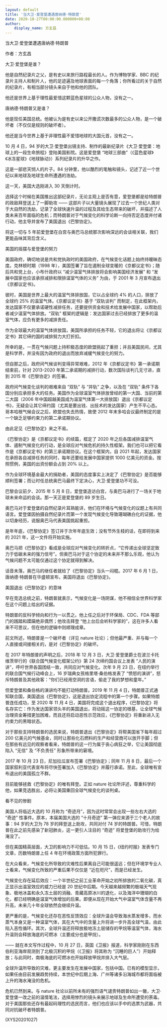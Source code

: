 ```yaml
---
layout: default
title: '当大卫·爱登堡遭遇唐纳德·特朗普'
date: 2020-10-27T00:00:00.000000+08:00
author:
    display_name: 方玄昌
---
```


当大卫·爱登堡遭遇唐纳德·特朗普

作者：方玄昌

大卫·爱登堡是谁？

他是自然纪录片之父，是有史以来旅行路程最长的人。作为博物学家、BBC 的纪录片主持人和制片人，他的足迹遍及地球表面的每一个角落；你所看过的关于自然的纪录片，有相当部分镜头来自于他和他的团队。

他还是世界上基于理性最爱惜这颗蓝色星球的公众人物，没有之一。

唐纳德·特朗普又是谁？

他是现任美国总统。他被认为是有史以来公开撒谎次数最多的公众人物，是一个破坏者（不仅仅是规则的破坏者）。

他还是当今世界上基于非理性最不爱惜地球的大国元首，没有之一。

10 月 4 日，94 岁的大卫·爱登堡出镜主持、制作的最新纪录片《大卫·爱登堡：地球上的一段生命旅程》登陆美国影院。这是爱登堡 “地球三部曲”（《蓝色星球》《冰冻星球》《地球脉动》）系列纪录片的升华之作。

这是一部悲天悯人的片子。84 分钟里，他以酷烈的笔触和镜头，记述了近一个世纪以来地球及地球生命所遭遇的浩劫。

这一天，美国大选刚进入 30 天倒计时。

选择这个时候在美国推出这部纪录片，无论主观上是否有意，爱登堡都是给特朗普的政敌拜登送上了一脚助攻 —— 这部片子以大量镜头展现了过去一个世纪人类对于大自然的洗劫，记录了全球快速升温的过程及其给生态带来的破坏，并描述了人类未来百年面临的危机；而特朗普对于气候变化的科学论断一向持否定态度并付诸行动，他主导并宣布了美国退出《巴黎协定》。

将这一切与 5 年前爱登堡在白宫与奥巴马总统那次影响深远的会谈相关联，我们更能品味其背后含义。

美国的摇摆与爱登堡的努力

美国政府，确切地说是共和党执政时的美国政府，在气候变化话题上始终持暧昧态度。克林顿时期（1998 年），美国签署了旨在遏制全球变暖的《京都议定书》；随后共和党上台，小布什政府以 “减少温室气体排放将会影响美国经济发展” 和 “发展中国家也应该承担减排和限排温室气体的义务” 为由，于 2001 年 3 月宣布退出《京都议定书》。

彼时，美国是世界上最大的温室气体排放国，它以占全球约 4% 的人口，排放了全球约 25% 的温室气体。《京都议定书》基于 “双轨谈判” 而制定，在此框架内，发达国家不仅要承诺硬性减排任务，还要提供资金和技术给发展中国家，以帮助后者减少温室气体排放。“双轨” 框架的逻辑是：发达国家过去已经排放了更多的温室气体，应负有更多的减排责任。

作为全球最大的温室气体排放国，美国所承担的任务不轻，它的退出将让《京都议定书》其它缔约国的减排努力大打折扣。

所幸的是，一贯在气候问题上持积极态度的欧盟挑起了重担；并且美国民间，尤其是科学界，并没有因为政府的退出而放弃减缓气候变化的努力。

但自那之后，政府间气候谈判变得异常艰难，2012 年《京都议定书》第一承诺期结束前，针对 2013-2020 年第二承诺期的减排行动，数次国际谈判几无寸进，直到 2015 年《巴黎协定》的签署。

政府间气候变化谈判的艰难来自 “双轨” 与 “并轨” 之争，以及在 “双轨” 条件下各国分别应承担多大的任务。美国作为全球温室气体排放曾经的第一大国、当前的第二大国（2006 年中国超越美国成为温室气体第一大排放国）退出《京都议定书》，无疑会让其它缔约国（尤其是要出钱、出技术的发达国家）产生不平心态。哥本哈根气候会议之后，欧盟也失去热情，致使 2012 年末多哈会议最终制定的是一个缺乏足够约束力的第二承诺期协议。

由此足见《巴黎协定》来之不易。

《巴黎协定》是《京都议定书》的续篇，框定了 2020 年之后各国减排温室气体、遏制气候变化的行动，是全球应对气候危机的持久性框架。我们也可以把它看作是《京都议定书》的第三承诺期协议。在这个框架内，自 2021 年起，发达国家在承担各自减排任务的同时，每年还要给发展中国家提供 1000 亿美元的资金。按照惯例，美国的出资份额会占到 20% 以上。

作为全球环境基金最大的捐助者，美国的态度事实上决定了《巴黎协定》是否能够顺利签署；而让时任总统奥巴马最终下定决心，大卫·爱登堡功不可没。

巴黎会议前夕、2015 年 5 月 8 日，爱登堡造访白宫，与奥巴马进行了一场关于地球未来命运的会谈。那一天正是爱登堡的 89 岁生日。

奥巴马对于爱登堡的自然纪录片耳熟能详，他们在环境与气候变化的议题上有共同语言。爱登堡因拍摄自然纪录片而第一个发现气候变化导致珊瑚礁白化的证据，他以切身经历，说服奥巴马代表美国挑起重担。

是年年底，《巴黎协定》签订并于次年年底生效；没有节外生枝的话，在即将到来的 2021 年，这一文件将开始实施。

奥巴马把《巴黎协定》看成是全球应对气候变化的转折点，“它传递出全球坚定致力于低碳未来的强力信号”。但奥巴马对于这个协定的未来并不那么乐观，他认为气候问题不太可能仅通过这个协定就得到解决。

话音未落，奥巴马的继任者就给了《巴黎协定》当头一闷棍。2017 年 6 月 1 日，唐纳德·特朗普在华盛顿宣布，美国将退出《巴黎协定》。

美国退出《巴黎协定》的意味

早在竞选总统之前，特朗普就表示，气候变化是一场阴谋，他不相信全世界科学家在这个问题上给出的证据。

特朗普的反科学倾向和行为一以贯之。他上任之后对于环保局、CDC、FDA 等部门的践踏和蹂躏绝非偶然；他攻击拜登 “他上台后会听科学家的”，这在许多人看来不可思议，但在他的逻辑中则顺理成章。

前文所述，特朗普是一个破坏者（详见 nature 社论）；但他最严重、并与每一个人直接或间接相关的，是对《巴黎协定》的破坏。

在 2017 年特朗普的声明之后，2018 年 12 月 3 日，大卫·爱登堡爵士在波兰卡托维茨举行的《联合国气候变化框架公约》第 24 次缔约国会议上发表 “人民的演讲”，呼吁世界各国团结一致，共同应对气候变化。次年 9 月 23 日，在纽约举行的联合国气候行动峰会上，16 岁瑞典女孩格里塔·桑伯格发表了 “愤怒的演讲”，怒斥特朗普及其他政客：“你们已经用空洞的言语，偷走了我的梦想和童年。”

但爱登堡和桑伯格的演讲均不能打动特朗普。2019 年 11 月 4 日，特朗普正式通知联合国，美国退出《巴黎协定》，这是退出协定流程中的第一个步骤。如果特朗普连任成功，至 2020 年 11 月 4 日，美国将完成这个退出程序，《巴黎协定》将名存实亡：作为发达国家领头羊的美国退出，将动摇这一协定的根基，让全球气候治理资金筹措更加困难，而且还将启动恶性示范效应，《巴黎协定》将重新进入无约束力的黑暗状态。

对于那些支持特朗普的选民来说，特朗普退出《巴黎协定》将帮美国省下每年超过 200 亿美元的气候基金，同时让那些化石燃料的生产和经营商可以放开手脚；但在那些有远见的观察者看来，特朗普的这一行为属于丧心病狂之举，它让美国彻底陷入 “无信” 及 “不负责任” 形象所带来的窘境。

2017 年 10 月 23 日，尼加拉瓜宣布签署《巴黎协定》；同年 11 月 8 日，最后一个国家叙利亚代表宣布将尽快签署加入《巴黎协定》并履行承诺。至此，全球唯有宣布退出的美国孤立不群。

目前能够拯救《巴黎协定》的唯有拜登。正如 nature 社论所评述，尊重科学的他，如果竞选胜出，必将让美国重回全球气候变化的谈判桌。

看不见的惨剧

美国人将临近大选的 10 月称为 “奇迹月”，因为这时常常会出现一些左右大选的 “奇迹” 性事件。原本，本届美国大选的 “十月奇迹” 第一弹应来源于三个老人的故事：94 岁的大卫为 78 岁的拜登送上助攻，共同对付 74 岁的特朗普。可惜，特朗普在此之前先感染了新冠肺炎，这一更引人注目的 “奇迹” 将爱登堡的助攻行为给淹没了。

但在美国精英层面，大卫的影响力不可低估。10 月 15 日，《纽约时报》发表专门文章，历数特朗普上任 4 年在环境政策方面所犯罪行。

在大众看来，气候变化所导致的灾难性后果离自己可能很遥远；但在环境学专业人士看来，气候变化所致的严重后果不仅仅是 “近在咫尺”，而是已经发生。

气候变化存在延后效应：一个半世纪之前工业革命开始之初所排放的二氧化碳，真正显示出温室效应的威力已经是 20 世纪中后期。今天越来越频繁的极端天气现象、极地冰盖和永久冻土层的消融、青藏高原冰川的退化，以及海洋中珊瑚的白化，都已经明确是温室气体增加的后果。即便从现在开始大气中温室气体含量不再升高，未来几十年全球依然会继续升温。

更严重的是，气候变化还存在恶性反馈效应：全球升温会导致海水蒸发增多，而水蒸气本身又是一种温室气体，其在大气中的含量上升将进一步升高全球气温，由此陷入恶性循环。其次，全球升温还将释放极地冻土层储存的甲烷等温室气体，海水升温则会释放海底的可燃冰（主要成分也是甲烷）。

—— 就在本文写作过程中，10 月 27 日，英国《卫报》报道，科学家刚刚在东西伯利亚海岸观测到了北极沉积的甲烷（《卫报》将其称为 “沉睡的巨人”）开始释放；与此同时，南极海底的可燃冰也开始释放甲烷并排入大气层。

全球升温所导致的灾难，更主要发生在发展中国家，包括中国。已有的模型显示，如果任由目前发展趋势持续，本世纪中后期上海、广州等诸多沿海城市都将面临被上升的海水淹没的危机。

危机已然到来。与 nature 社论以前所未有的强烈语气谴责特朗普如出一辙，大卫·爱登堡一改之前的温情笔法，选择用惨烈的镜头来展示地球及生命所遭受的荼毒。对于美国那些还存有最起码理性的选民而言，他们也应该以手中的选票为武器，共同对抗破坏者特朗普。

(XYS20201027)

